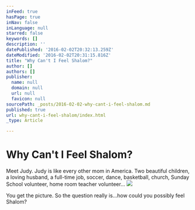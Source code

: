 ```yaml
---
inFeed: true
hasPage: true
inNav: false
inLanguage: null
starred: false
keywords: []
description: ''
datePublished: '2016-02-02T20:32:13.259Z'
dateModified: '2016-02-02T20:31:15.816Z'
title: "Why Can't I Feel Shalom?"
author: []
authors: []
publisher:
  name: null
  domain: null
  url: null
  favicon: null
sourcePath: _posts/2016-02-02-why-cant-i-feel-shalom.md
published: true
url: why-cant-i-feel-shalom/index.html
_type: Article

---
```

# Why Can't I Feel Shalom?

Meet Judy. Judy is like every other mom in America. Two beautiful children, a loving husband, a full-time  job, soccer, dance, basketball, church, Sunday School volunteer, home room teacher volunteer...
![](https://the-grid-user-content.s3-us-west-2.amazonaws.com/a0cacef2-c111-45ae-97db-8a1fb13abf33.jpg)

You get the picture. So the question really is...how could you possibly feel Shalom?